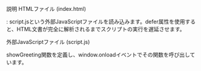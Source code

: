 説明
HTMLファイル (index.html)

<script src="script.js" defer></script>: script.jsという外部JavaScriptファイルを読み込みます。defer属性を使用すると、HTML文書が完全に解析されるまでスクリプトの実行を遅延させます。
外部JavaScriptファイル (script.js)

showGreeting関数を定義し、window.onloadイベントでその関数を呼び出しています。